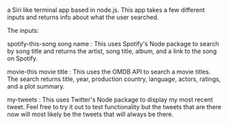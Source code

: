a Siri like terminal app based in node.js. This app takes a few different inputs and returns info about what the user searched. 

The inputs: 

spotify-this-song song name : This uses Spotify's Node package to search by song title and returns the artist, song title, album, and a link to the song on Spotify. 

movie-this movie title : This uses the OMDB API to search a movie titles. The search returns title, year, production country, language, actors, ratings, and a plot summary. 

my-tweets : This uses Twitter's Node package to display my most recent tweet. Feel free to try it out to test functionality but the tweets that are there now will most likely be the tweets that will always be there. 